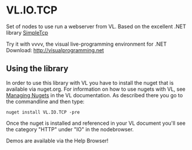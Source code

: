 # VL.IO.TCP
Set of nodes to use run a webserver from VL.
Based on the excellent .NET library [SimpleTcp](https://github.com/jchristn/SimpleTcp)

Try it with vvvv, the visual live-programming environment for .NET  
Download: http://visualprogramming.net

## Using the library
In order to use this library with VL you have to install the nuget that is available via nuget.org. For information on how to use nugets with VL, see [Managing Nugets](https://thegraybook.vvvv.org/reference/libraries/dependencies.html#manage-nugets) in the VL documentation. As described there you go to the commandline and then type:

    nuget install VL.IO.TCP -pre

Once the nuget is installed and referenced in your VL document you'll see the category "HTTP" under "IO" in the nodebrowser. 

Demos are available via the Help Browser!
